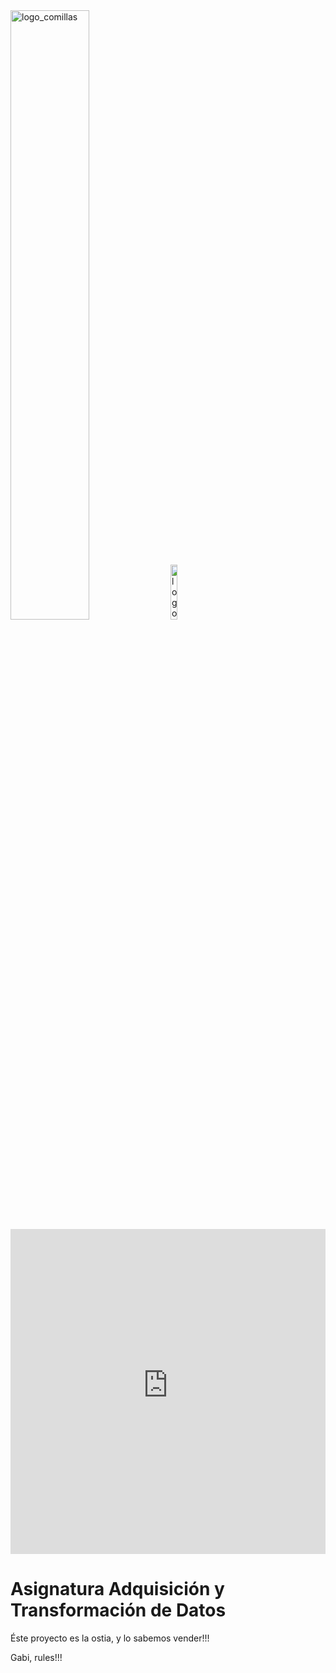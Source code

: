 
<html>
<head>
<title>ETL grográfica</title>
</head>


<img src="tubularsite.github.io/Marcacolorpositiva.png" alt="logo_comillas" style="width: 50%; height: 50%"> 
<img src="tubularsite.github.io/surfera.png" alt="logo_grupo" style="width: 15%; height: 15%"> 

<iframe width="100%" height="520" frameborder="0" src="https://gabrielvillazanimpastato.carto.com/builder/7471f71f-c625-4868-bb1e-f023dd06a157/embed" allowfullscreen webkitallowfullscreen mozallowfullscreen oallowfullscreen msallowfullscreen></iframe>

<body>

<h1>
  Asignatura Adquisición y Transformación de Datos
</h1>

<p>
 Éste proyecto es la ostia, y lo sabemos vender!!!
</p>

<p>
 Gabi, rules!!!
</p>

</body>
</html> 
